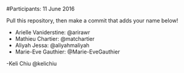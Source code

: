 #Participants: 11 June 2016

Pull this repository, then make a commit that adds your name below!

- Arielle Vaniderstine: @arirawr
- Mathieu Chartier: @matchartier
- Aliyah Jessa: @aliyahmaliyah
- Marie-Eve Gauthier: @Marie-EveGauthier






























-Keli Chiu @kelichiu
